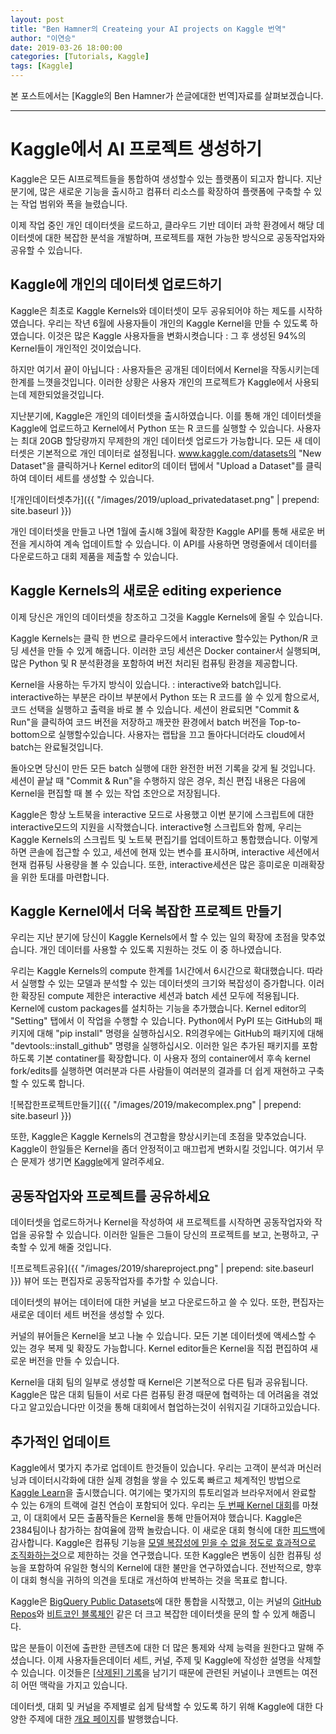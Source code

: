```yaml
---
layout: post
title: "Ben Hamner의 Createing your AI projects on Kaggle 번역"
author: "이연승"
date: 2019-03-26 18:00:00
categories: [Tutorials, Kaggle]
tags: [Kaggle]
---
```


본 포스트에서는 \[Kaggle의 Ben Hamner가 쓴글에대한 번역\]자료를 살펴보겠습니다.

---

# Kaggle에서 AI 프로젝트 생성하기

Kaggle은 모든 AI프로젝트들을 통합하여 생성할수 있는 플랫폼이 되고자 합니다. 지난분기에, 많은 새로운 기능을 출시하고 컴퓨터 리소스를 확장하여 플랫폼에 구축할 수 있는 작업 범위와 폭을 늘렸습니다.

이제 작업 중인 개인 데이터셋을 로드하고, 클라우드 기반 데이터 과학 환경에서 해당 데이터셋에 대한 복잡한 분석을 개발하며, 프로젝트를 재현 가능한 방식으로 공동작업자와 공유할 수 있습니다.

## Kaggle에 개인의 데이터셋 업로드하기

Kaggle은 최초로 Kaggle Kernels와 데이터셋이 모두 공유되어야 하는 제도를 시작하였습니다. 우리는 작년 6월에 사용자들이 개인의 Kaggle Kernel을 만들 수 있도록 하였습니다. 이것은 많은 Kaggle 사용자들을 변화시켯습니다 : 그 후 생성된 94%의 Kernel들이 개인적인 것이었습니다.

하지만 여기서 끝이 아닙니다 : 사용자들은 공개된 데이터에서 Kernel을 작동시키는데 한계를 느꼇을것입니다. 이러한 상황은 사용자 개인의 프로젝트가 Kaggle에서 사용되는데 제한되었을것입니다.

지난분기에, Kaggle은 개인의 데이터셋을 출시하였습니다. 이를 통해 개인 데이터셋을 Kaggle에 업로드하고 Kernel에서 Python 또는 R 코드를 실행할 수 있습니다. 사용자는 최대 20GB 할당량까지 무제한의 개인 데이터셋 업로드가 가능합니다. 모든 새 데이터셋은 기본적으로 개인 데이터로 설정됩니다. www.kaggle.com/datasets의 "New Dataset"을 클릭하거나 Kernel editor의 데이터 탭에서 "Upload a Dataset"를 클릭하여 데이터 세트를 생성할 수 있습니다.

![개인데이터셋추가]({{ "/images/2019/upload_privatedataset.png" | prepend: site.baseurl }})

개인 데이터셋을 만들고 나면 1월에 출시해 3월에 확장한 Kaggle API를 통해 새로운 버전을 게시하여 계속 업데이트할 수 있습니다. 이 API를 사용하면 명령줄에서 데이터를 다운로드하고 대회 제품을 제출할 수 있습니다.

## Kaggle Kernels의 새로운 editing experience

이제 당신은 개인의 데이터셋을 창조하고 그것을 Kaggle Kernels에 올릴 수 있습니다.

Kaggle Kernels는 클릭 한 번으로 클라우드에서 interactive 할수있는 Python/R 코딩 세션을 만들 수 있게 해줍니다. 이러한 코딩 세션은 Docker container서 실행되며, 많은 Python 및 R 분석환경을 포함하여 버전 처리된 컴퓨팅 환경을 제공합니다.

Kernel을 사용하는 두가지 방식이 있습니다. : interactive와 batch입니다. interactive하는 부분은 라이브 부분에서 Python 또는 R 코드를 쓸 수 있게 함으로서, 코드 선택을 실행하고 출력을 바로 볼 수 있습니다. 세션이 완료되면 "Commit & Run"을 클릭하여 코드 버전을 저장하고 깨끗한 환경에서 batch 버전을 Top-to-bottom으로 실행할수있습니다. 사용자는 랩탑을 끄고 돌아다니더라도 cloud에서 batch는 완료될것입니다.

돌아오면 당신이 만든 모든 batch 실행에 대한 완전한 버전 기록을 갖게 될 것입니다. 세션이 끝날 때 "Commit & Run"을 수행하지 않은 경우, 최신 편집 내용은 다음에 Kernel을 편집할 때 볼 수 있는 작업 초안으로 저장됩니다.

Kaggle은 항상 노트북을 interactive 모드로 사용했고 이번 분기에 스크립트에 대한 interactive모드의 지원을 시작했습니다. interactive형 스크립트와 함께, 우리는 Kaggle Kernels의 스크립트 및 노트북 편집기를 업데이트하고 통합했습니다. 이렇게 하면 콘솔에 접근할 수 있고, 세션에 현재 있는 변수를 표시하며, interactive 세션에서 현재 컴퓨팅 사용량을 볼 수 있습니다. 또한, interactive세션은 많은 흥미로운 미래확장을 위한 토대를 마련합니다.

## Kaggle Kernel에서 더욱 복잡한 프로젝트 만들기

우리는 지난 분기에 당신이 Kaggle Kernels에서 할 수 있는 일의 확장에 초점을 맞추었습니다. 개인 데이터를 사용할 수 있도록 지원하는 것도 이 중 하나였습니다.

우리는 Kaggle Kernels의 compute 한계를 1시간에서 6시간으로 확대했습니다. 따라서 실행할 수 있는 모델과 분석할 수 있는 데이터셋의 크기와 복잡성이 증가합니다. 이러한 확장된 compute 제한은 interactive 세션과 batch 세션 모두에 적용됩니다. Kernel에 custom packages를 설치하는 기능을 추가했습니다. Kernel editor의 "Setting" 탭에서 이 작업을 수행할 수 있습니다. Python에서 PyPI 또는 GitHub의 패키지에 대해 "pip install" 명령을 실행하십시오. R의경우에는  GitHub의 패키지에 대해 "devtools::install_github" 명령을 실행하십시오. 이러한 일은 추가된 패키지를 포함하도록 기본 contatiner를 확장합니다. 이 사용자 정의 container에서 후속 kernel fork/edits를 실행하면 여러분과 다른 사람들이 여러분의 결과를 더 쉽게 재현하고 구축할 수 있도록 합니다.

![복잡한프로젝트만들기]({{ "/images/2019/makecomplex.png" | prepend: site.baseurl }})

또한, Kaggle은 Kaggle Kernels의 견고함을 향상시키는데 초점을 맞추었습니다. Kaggle이 한일들은 Kernel을 좀더 안정적이고 매끄럽게 변화시킬 것입니다. 여기서 무슨 문제가 생기면 [Kaggle](https://www.kaggle.com/product-feedback)에게 알려주세요.

## 공동작업자와 프로젝트를 공유하세요

데이터셋을 업로드하거나 Kernel을 작성하여 새 프로젝트를 시작하면 공동작업자와 작업을 공유할 수 있습니다. 이러한 일들은 그들이 당신의 프로젝트를 보고, 논평하고, 구축할 수 있게 해줄 것입니다.

![프로젝트공유]({{ "/images/2019/shareproject.png" | prepend: site.baseurl }})
뷰어 또는 편집자로 공동작업자를 추가할 수 있습니다.

데이터셋의 뷰어는 데이터에 대한 커널을 보고 다운로드하고 쓸 수 있다. 또한, 편집자는 새로운 데이터 세트 버전을 생성할 수 있다.

커널의 뷰어들은 Kernel을 보고 나눌 수 있습니다. 모든 기본 데이터셋에 액세스할 수 있는 경우 복제 및 확장도 가능합니다. Kernel editor들은 Kernel을 직접 편집하여 새로운 버전을 만들 수 있습니다.

Kernel을 대회 팀의 일부로 생성할 때 Kernel은 기본적으로 다른 팀과 공유됩니다. Kaggle은 많은 대회 팀들이 서로 다른 컴퓨팅 환경 때문에 협력하는 데 어려움을 겪었다고 알고있습니다만 이것을 통해 대회에서 협업하는것이 쉬워지길 기대하고있습니다.

## 추가적인 업데이트

Kaggle에서 몇가지 추가로 업데이트 한것들이 있습니다. 우리는 고객이 분석과 머신러닝과 데이터시각화에 대한 실제 경험을 쌓을 수 있도록 빠르고 체계적인 방법으로 [Kaggle Learn](https://www.kaggle.com/learn/overview)을 출시했습니다. 여기에는 몇가지의  튜토리얼과 브라우저에서 완료할 수 있는 6개의 트랙에 걸친 연습이 포함되어 있다. 우리는 [두 번째 Kernel 대회](https://www.kaggle.com/c/mercari-price-suggestion-challenge)를 마쳤고, 이 대회에서 모든 출품작들은 Kernel을 통해 만들어져야 했습니다. Kaggle은 2384팀이나 참가하는 참여율에 깜짝 놀랐습니다. 이 새로운 대회 형식에 대한 [피드백](https://www.kaggle.com/c/mercari-price-suggestion-challenge/discussion/45129)에 감사합니다. Kaggle은 컴퓨팅 기능을 [모델 복잡성에 믿을 수 없을 정도로 효과적으로 조직화하는것](https://www.kaggle.com/c/mercari-price-suggestion-challenge/discussion/50256)으로 제한하는 것을 연구했습니다. 또한 Kaggle은 변동이 심한 컴퓨팅 성능을 포함하여 유일한 형식의 Kernel에 대한 불만을 연구하였습니다. 전반적으로, 향후 이 대회 형식을 귀하의 의견을 토대로 개선하여 반복하는 것을 목표로 합니다.

Kaggle은 [BigQuery Public Datasets](https://www.kaggle.com/datasets)에 대한 통합을 시작했고, 이는 커널의 [GitHub Repos](https://www.kaggle.com/github/github-repos)와 [비트코인 블록체인](https://www.kaggle.com/bigquery/bitcoin-blockchain) 같은 더 크고 복잡한 데이터셋을 문의 할 수 있게 해줍니다.

많은 분들이 이전에 출판한 콘텐츠에 대한 더 많은 통제와 삭제 능력을 원한다고 말해 주셨습니다. 이제 사용자들은데이터 세트, 커널, 주제 및 Kaggle에 작성한 설명을 삭제할 수 있습니다. 이것들은 [[삭제된] 기록](https://www.kaggle.com/deleted-dataset/949)을 남기기 때문에 관련된 커널이나 코멘트는 여전히 어떤 맥락을 가지고 있습니다.

데이터셋, 대회 및 커널을 주제별로 쉽게 탐색할 수 있도록 하기 위해 Kaggle에 대한 다양한 주제에 대한 [개요 페이지](https://www.kaggle.com/tags)를 발행했습니다.
